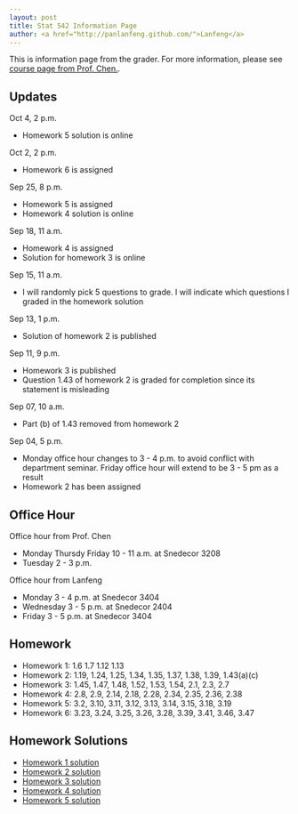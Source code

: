```yaml
---
layout: post
title: Stat 542 Information Page
author: <a href="http://panlanfeng.github.com/">Lanfeng</a>
---
```

This is information page from the grader. For more information, please see [course page from Prof. Chen.](http://www.public.iastate.edu/~songchen/ST542-2013.htm).

## Updates
Oct 4, 2 p.m.  
 - Homework 5 solution is online

Oct 2, 2 p.m.  
 - Homework 6 is assigned

Sep 25, 8 p.m.  
 - Homework 5 is assigned
 - Homework 4 solution is online

Sep 18, 11 a.m.   
 - Homework 4 is assigned
 - Solution for homework 3 is online
 
Sep 15, 11 a.m.  
 - I will randomly pick 5 questions to grade. I will indicate which questions I graded in the homework solution  

Sep 13, 1 p.m.  
 - Solution of homework 2 is published

Sep 11, 9 p.m.  
 - Homework 3 is published
 - Question 1.43 of homework 2 is graded for completion since its statement is misleading

Sep 07, 10 a.m.  
 - Part (b) of 1.43 removed from homework 2

Sep 04, 5 p.m.  
 - Monday office hour changes to 3 - 4 p.m. to avoid conflict with department seminar. Friday office hour will extend to be 3 - 5 pm as a result
 - Homework 2 has been assigned

## Office Hour 
Office hour from Prof. Chen  
 - Monday Thursdy Friday 10 - 11 a.m. at Snedecor 3208 
 - Tuesday 2 - 3 p.m.

Office hour from Lanfeng  
 - Monday 3 - 4 p.m. at Snedecor 3404
 - Wednesday 3 - 5 p.m. at Snedecor 2404
 - Friday 3 - 5 p.m. at Snedecor 3404

## Homework  
 - Homework 1: 1.6 1.7 1.12 1.13
 - Homework 2: 1.19, 1.24, 1.25, 1.34, 1.35, 1.37, 1.38, 1.39, 1.43(a)(c) 
 - Homework 3: 1.45, 1.47, 1.48, 1.52, 1.53, 1.54, 2.1, 2.3, 2.7
 - Homework 4: 2.8, 2.9, 2.14, 2.18, 2.28, 2.34, 2.35, 2.36, 2.38
 - Homework 5: 3.2, 3.10, 3.11, 3.12, 3.13, 3.14, 3.15, 3.18, 3.19
 - Homework 6: 3.23, 3.24, 3.25, 3.26, 3.28, 3.39, 3.41, 3.46, 3.47
 
## Homework Solutions
 - [Homework 1 solution](http://www.public.iastate.edu/~pan/doc/stat542/stat542_hw1.pdf)
 - [Homework 2 solution](http://www.public.iastate.edu/~pan/doc/stat542/stat542_hw2.pdf)
 - [Homework 3 solution](http://www.public.iastate.edu/~pan/doc/stat542/stat542_hw3.pdf)
 - [Homework 4 solution](http://www.public.iastate.edu/~pan/doc/stat542/stat542_hw4.pdf)
 - [Homework 5 solution](http://www.public.iastate.edu/~pan/doc/stat542/stat542_hw5.pdf)





